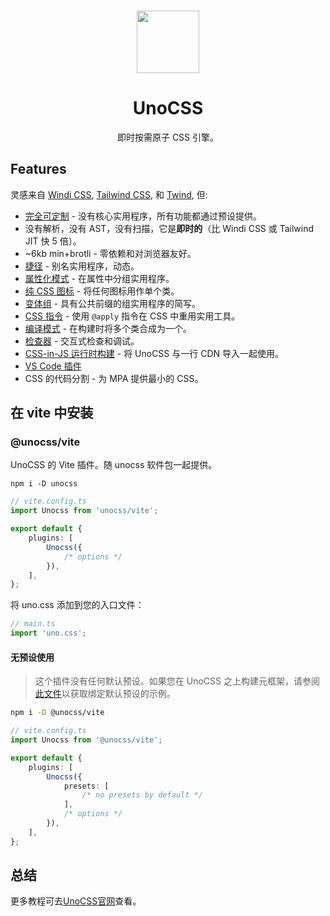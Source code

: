 <br>

<p align="center">
<img src="https://raw.githubusercontent.com/unocss/unocss/main/playground/public/icon-gray.svg" style="width:100px;" />
</p>

<h1 align="center">UnoCSS</h1>

<p align="center">
即时按需原子 CSS 引擎。
</p>

## Features

灵感来自 [Windi CSS](http://windicss.org/), [Tailwind CSS](https://tailwindcss.com/), 和 [Twind](https://github.com/tw-in-js/twind), 但:

-   [完全可定制](#configurations) - 没有核心实用程序，所有功能都通过预设提供。
-   没有解析，没有 AST，没有扫描，它是**即时的**（比 Windi CSS 或 Tailwind JIT 快 5 倍）。
-   ~6kb min+brotli - 零依赖和对浏览器友好。
-   [捷径](#shortcuts) - 别名实用程序，动态。
-   [属性化模式](https://github.com/unocss/unocss/tree/main/packages/preset-attributify/) - 在属性中分组实用程序。
-   [纯 CSS 图标](https://github.com/unocss/unocss/tree/main/packages/preset-icons/) - 将任何图标用作单个类。
-   [变体组](https://github.com/unocss/unocss/tree/main/packages/transformer-variant-group) - 具有公共前缀的组实用程序的简写。
-   [CSS 指令](https://github.com/unocss/unocss/tree/main/packages/transformer-directives) - 使用 `@apply` 指令在 CSS 中重用实用工具。
-   [编译模式](https://github.com/unocss/unocss/tree/main/packages/transformer-compile-class/) - 在构建时将多个类合成为一个。
-   [检查器](#inspector) - 交互式检查和调试。
-   [CSS-in-JS 运行时构建](https://github.com/unocss/unocss/tree/main/packages/runtime) - 将 UnoCSS 与一行 CDN 导入一起使用。
-   [VS Code 插件](https://marketplace.visualstudio.com/items?itemName=antfu.unocss)
-   CSS 的代码分割 - 为 MPA 提供最小的 CSS。

## 在 vite 中安装

### @unocss/vite

UnoCSS 的 Vite 插件。随 unocss 软件包一起提供。

```
npm i -D unocss
```

```ts
// vite.config.ts
import Unocss from 'unocss/vite';

export default {
    plugins: [
        Unocss({
            /* options */
        }),
    ],
};
```

将 uno.css 添加到您的入口文件：

```ts
// main.ts
import 'uno.css';
```

#### 无预设使用

> 这个插件没有任何默认预设。如果您在 UnoCSS 之上构建元框架，请参阅[此文件](https://github.com/unocss/unocss/blob/main/packages/unocss/src/vite.ts)以获取绑定默认预设的示例。

```sh
npm i -D @unocss/vite
```

```ts
// vite.config.ts
import Unocss from '@unocss/vite';

export default {
    plugins: [
        Unocss({
            presets: [
                /* no presets by default */
            ],
            /* options */
        }),
    ],
};
```

## 总结

更多教程可去[UnoCSS官网](https://github.com/unocss/unocss)查看。